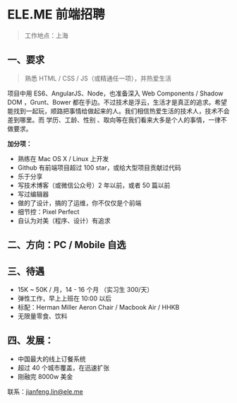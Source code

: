 # ELE.ME 前端招聘

> 工作地点：上海

## 一、要求

> 熟悉 HTML / CSS / JS（或精通任一项），并热爱生活

项目中用 ES6、AngularJS、Node，也准备深入 Web Components / Shadow DOM ，Grunt、Bower 都在手边。不过技术是浮云，生活才是真正的追求。希望能找到一起玩，顺路把事情给做起来的人。我们相信热爱生活的技术人，技术不会差到哪里。而 学历、工龄、性别 、取向等在我们看来大多是个人的事情，一律不做要求。

**加分项：**
- 熟练在 Mac OS X / Linux 上开发
- Github 有前端项目超过 100 star，或给大型项目贡献过代码
- 乐于分享
- 写技术博客（或微信公众号）2 年以前，或者 50 篇以前
- 写过编辑器
- 做的了设计，搞的了运维，你不仅仅是个前端
- 细节控：Pixel Perfect
- 自认为对美（程序、设计）有追求

## 二、方向：PC / Mobile 自选

## 三、待遇

- 15K ~ 50K / 月，14 - 16 个月 （实习生 300/天）
- 弹性工作，早上上班在 10:00 以后
- 标配：Herman Miller Aeron Chair / Macbook Air / HHKB
- 无限量零食、饮料

## 四、发展：

- 中国最大的线上订餐系统
- 超过 40 个城市覆盖，在迅速扩张
- 刚融完 8000w 美金


联系：jianfeng.lin@ele.me

